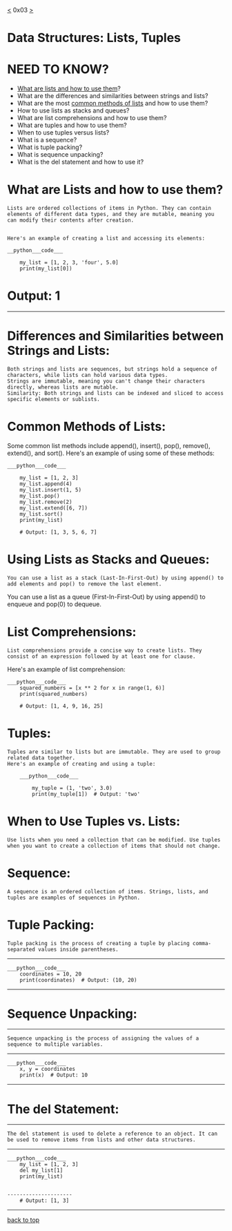 [<](https://github.com/TheeKingZa/alx-higher_level_programming/tree/master/0x02-python-import_modules/README.md) 0x03 [>](https://github.com/TheeKingZa/alx-higher_level_programming/tree/master/0x04-python-more_data_structures/README.md)
# Data Structures: Lists, Tuples

# NEED TO KNOW?

* [What are lists and how to use them](#what-are-lists-and-how-to-use-them)?
* What are the differences and similarities between strings and lists?
* What are the most [common methods of lists](#common-methods-of-lists) and how to use them?
* How to use lists as stacks and queues?
* What are list comprehensions and how to use them?
* What are tuples and how to use them?
* When to use tuples versus lists?
* What is a sequence?
* What is tuple packing?
* What is sequence unpacking?
* What is the del statement and how to use it?

# What are Lists and how to use them?
	Lists are ordered collections of items in Python. They can contain elements of different data types, and they are mutable, meaning you can modify their contents after creation.


	Here's an example of creating a list and accessing its elements:

	__python___code___

		my_list = [1, 2, 3, 'four', 5.0]
		print(my_list[0])  

# Output: 1

------------

# Differences and Similarities between Strings and Lists:
	Both strings and lists are sequences, but strings hold a sequence of characters, while lists can hold various data types.
	Strings are immutable, meaning you can't change their characters directly, whereas lists are mutable.
	Similarity: Both strings and lists can be indexed and sliced to access specific elements or sublists.


# Common Methods of Lists:

Some common list methods include append(), insert(), pop(), remove(), extend(), and sort().
Here's an example of using some of these methods:

	___python___code___

		my_list = [1, 2, 3]
		my_list.append(4)
		my_list.insert(1, 5)
		my_list.pop()
		my_list.remove(2)
		my_list.extend([6, 7])
		my_list.sort()
		print(my_list)  

		# Output: [1, 3, 5, 6, 7]



# Using Lists as Stacks and Queues:

	You can use a list as a stack (Last-In-First-Out) by using append() to add elements and pop() to remove the last element.
You can use a list as a queue (First-In-First-Out) by using append() to enqueue and pop(0) to dequeue.


# List Comprehensions:

	List comprehensions provide a concise way to create lists. They consist of an expression followed by at least one for clause.
Here's an example of list comprehension:

	___python___code___
		squared_numbers = [x ** 2 for x in range(1, 6)]
		print(squared_numbers)

		# Output: [1, 4, 9, 16, 25]


# Tuples:
	Tuples are similar to lists but are immutable. They are used to group related data together.
	Here's an example of creating and using a tuple:

		___python___code___

			my_tuple = (1, 'two', 3.0)
			print(my_tuple[1])  # Output: 'two'

# When to Use Tuples vs. Lists:
	Use lists when you need a collection that can be modified. Use tuples when you want to create a collection of items that should not change.


# Sequence:
	A sequence is an ordered collection of items. Strings, lists, and tuples are examples of sequences in Python.


# Tuple Packing:
	Tuple packing is the process of creating a tuple by placing comma-separated values inside parentheses.
-----------------------
	___python___code___
		coordinates = 10, 20
		print(coordinates)  # Output: (10, 20)
-----------------------

# Sequence Unpacking:
-----------------------
	Sequence unpacking is the process of assigning the values of a sequence to multiple variables.
-----------------------
	___python___code___
		x, y = coordinates
		print(x)  # Output: 10
-----------------------

# The del Statement:
-----------------------
	The del statement is used to delete a reference to an object. It can be used to remove items from lists and other data structures.
-----------------------
	___python___code___
		my_list = [1, 2, 3]
		del my_list[1]
		print(my_list)


	---------------------
		# Output: [1, 3]
-----------------------

[back to top](#need-to-know)
